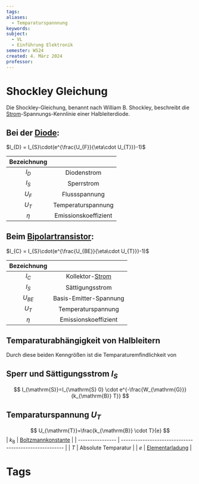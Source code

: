 ```yaml
---
tags: 
aliases:
  - Temparaturspannnung
keywords: 
subject:
  - VL
  - Einführung Elektronik
semester: WS24
created: 4. März 2024
professor:
---
```

 

# Shockley Gleichung

Die Shockley-Gleichung, benannt nach William B. Shockley, beschreibt die [Strom](../Elektrotechnik/elektrischer%20Strom.md)-Spannungs-Kennlinie einer Halbleiterdiode.


## Bei der [Diode](../Hardwareentwicklung/Halbleiter/Diode.md):

$I_{D} = I_{S}\cdot(e^{\frac{U_{F}}{\eta\cdot U_{T}}}-1)$

| Bezeichnung |                      |
| :---------: | :------------------: |
|   $I_{D}$   |     Diodenstrom      |
|   $I_{S}$   |      Sperrstrom      |
|   $U_{F}$   |    Flussspannung     |
|   $U_{T}$   |  Temperaturspannung  |
|   $\eta$    | Emissionskoeffizient |

## Beim [Bipolartransistor](../Hardwareentwicklung/Halbleiter/Bipolartransistor.md):

$I_{C} = I_{S}\cdot(e^{\frac{U_{BE}}{\eta\cdot U_{T}}}-1)$

| Bezeichnung |                                                              |
| :---------: | :----------------------------------------------------------: |
|   $I_{C}$   | Kollektor-[Strom](../Elektrotechnik/elektrischer%20Strom.md) |
|   $I_{S}$   |                       Sättigungsstrom                        |
|  $U_{BE}$   |                    Basis-Emitter-Spannung                    |
|   $U_{T}$   |                      Temperaturspannung                      |
|   $\eta$    |                     Emissionskoeffizient                     |

## Temparaturabhängigkeit von Halbleitern

Durch diese beiden Kenngrößen ist die Temparaturemfindlichkeit von 

## Sperr und Sättigungsstrom $I_{S}$

$$
I_{\mathrm{S}}=I_{\mathrm{S} 0} \cdot e^{-\frac{W_{\mathrm{G}}}{k_{\mathrm{B}} T}}
$$

## Temparaturspannung $U_{T}$

$$
U_{\mathrm{T}}=\frac{k_{\mathrm{B}} \cdot T}{e}
$$
| $k_{\mathrm{B}}$ | [Boltzmannkonstante](Konstanten/Boltzmannkonstante.md) |
| ---------------- | ------------------------------------------------------ |
| $T$              | Absolute Temparatur                                    |
| $e$              | [Elementarladung](Konstanten/Elementarladung.md)       |

# Tags